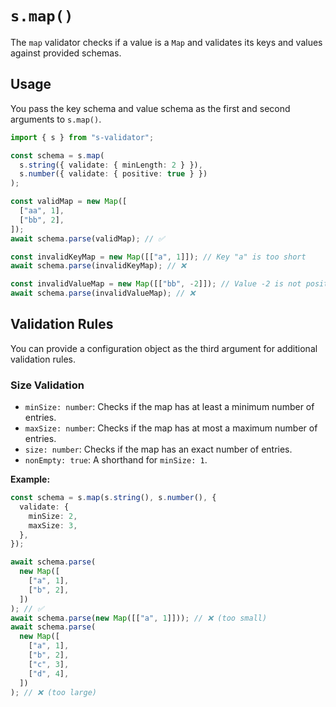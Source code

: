 # `s.map()`

The `map` validator checks if a value is a `Map` and validates its keys and values against provided schemas.

## Usage

You pass the key schema and value schema as the first and second arguments to `s.map()`.

```typescript
import { s } from "s-validator";

const schema = s.map(
  s.string({ validate: { minLength: 2 } }),
  s.number({ validate: { positive: true } })
);

const validMap = new Map([
  ["aa", 1],
  ["bb", 2],
]);
await schema.parse(validMap); // ✅

const invalidKeyMap = new Map([["a", 1]]); // Key "a" is too short
await schema.parse(invalidKeyMap); // ❌

const invalidValueMap = new Map([["bb", -2]]); // Value -2 is not positive
await schema.parse(invalidValueMap); // ❌
```

## Validation Rules

You can provide a configuration object as the third argument for additional validation rules.

### Size Validation

- `minSize: number`: Checks if the map has at least a minimum number of entries.
- `maxSize: number`: Checks if the map has at most a maximum number of entries.
- `size: number`: Checks if the map has an exact number of entries.
- `nonEmpty: true`: A shorthand for `minSize: 1`.

**Example:**

```typescript
const schema = s.map(s.string(), s.number(), {
  validate: {
    minSize: 2,
    maxSize: 3,
  },
});

await schema.parse(
  new Map([
    ["a", 1],
    ["b", 2],
  ])
); // ✅
await schema.parse(new Map([["a", 1]])); // ❌ (too small)
await schema.parse(
  new Map([
    ["a", 1],
    ["b", 2],
    ["c", 3],
    ["d", 4],
  ])
); // ❌ (too large)
```
